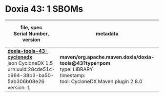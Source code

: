 Doxia 43: 1 SBOMs
=======

| file, spec<br>Serial Number, version| metadata | components<br>by type<br>- libs purl types |
| ----------------------------------- | -------- | ------------------------------------------ |
| **[doxia-tools-43-cyclonedx](maven/org.apache.maven.doxia/doxia-tools/43/doxia-tools-43-cyclonedx.json)**<br>json CycloneDX 1.5<br>urn:uuid:28cde51c-c964-38b3-ba50-5ab306b08e26<br>version: 1 | **maven/org.apache.maven.doxia/doxia-tools@43?type=pom**<br>type: LIBRARY<br>timestamp: <br>tool: CycloneDX Maven plugin 2.8.0 | 0 |
